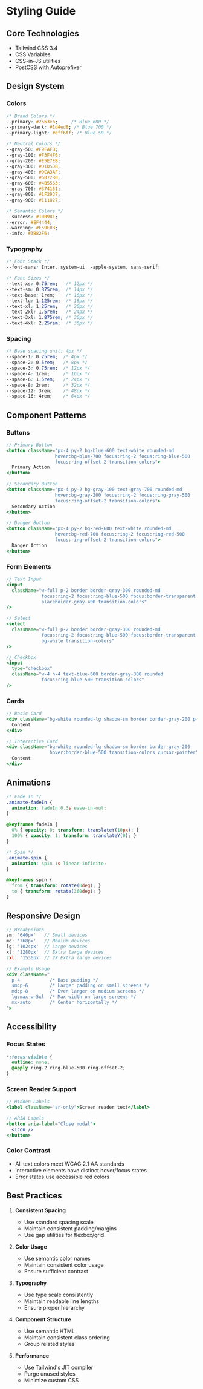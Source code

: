 # Styling Guide

## Core Technologies
- Tailwind CSS 3.4
- CSS Variables
- CSS-in-JS utilities
- PostCSS with Autoprefixer

## Design System

### Colors
```css
/* Brand Colors */
--primary: #2563eb;     /* Blue 600 */
--primary-dark: #1d4ed8; /* Blue 700 */
--primary-light: #eff6ff; /* Blue 50 */

/* Neutral Colors */
--gray-50: #F9FAFB;
--gray-100: #F3F4F6;
--gray-200: #E5E7EB;
--gray-300: #D1D5DB;
--gray-400: #9CA3AF;
--gray-500: #6B7280;
--gray-600: #4B5563;
--gray-700: #374151;
--gray-800: #1F2937;
--gray-900: #111827;

/* Semantic Colors */
--success: #10B981;
--error: #EF4444;
--warning: #F59E0B;
--info: #3B82F6;
```

### Typography
```css
/* Font Stack */
--font-sans: Inter, system-ui, -apple-system, sans-serif;

/* Font Sizes */
--text-xs: 0.75rem;   /* 12px */
--text-sm: 0.875rem;  /* 14px */
--text-base: 1rem;    /* 16px */
--text-lg: 1.125rem;  /* 18px */
--text-xl: 1.25rem;   /* 20px */
--text-2xl: 1.5rem;   /* 24px */
--text-3xl: 1.875rem; /* 30px */
--text-4xl: 2.25rem;  /* 36px */
```

### Spacing
```css
/* Base spacing unit: 4px */
--space-1: 0.25rem;  /* 4px */
--space-2: 0.5rem;   /* 8px */
--space-3: 0.75rem;  /* 12px */
--space-4: 1rem;     /* 16px */
--space-6: 1.5rem;   /* 24px */
--space-8: 2rem;     /* 32px */
--space-12: 3rem;    /* 48px */
--space-16: 4rem;    /* 64px */
```

## Component Patterns

### Buttons
```jsx
// Primary Button
<button className="px-4 py-2 bg-blue-600 text-white rounded-md
                  hover:bg-blue-700 focus:ring-2 focus:ring-blue-500
                  focus:ring-offset-2 transition-colors">
  Primary Action
</button>

// Secondary Button
<button className="px-4 py-2 bg-gray-100 text-gray-700 rounded-md
                  hover:bg-gray-200 focus:ring-2 focus:ring-gray-500
                  focus:ring-offset-2 transition-colors">
  Secondary Action
</button>

// Danger Button
<button className="px-4 py-2 bg-red-600 text-white rounded-md
                  hover:bg-red-700 focus:ring-2 focus:ring-red-500
                  focus:ring-offset-2 transition-colors">
  Danger Action
</button>
```

### Form Elements
```jsx
// Text Input
<input
  className="w-full p-2 border border-gray-300 rounded-md
             focus:ring-2 focus:ring-blue-500 focus:border-transparent
             placeholder-gray-400 transition-colors"
/>

// Select
<select
  className="w-full p-2 border border-gray-300 rounded-md
             focus:ring-2 focus:ring-blue-500 focus:border-transparent
             bg-white transition-colors"
/>

// Checkbox
<input
  type="checkbox"
  className="w-4 h-4 text-blue-600 border-gray-300 rounded
             focus:ring-blue-500 transition-colors"
/>
```

### Cards
```jsx
// Basic Card
<div className="bg-white rounded-lg shadow-sm border border-gray-200 p-6">
  Content
</div>

// Interactive Card
<div className="bg-white rounded-lg shadow-sm border border-gray-200
                hover:border-blue-500 transition-colors cursor-pointer">
  Content
</div>
```

## Animations
```css
/* Fade In */
.animate-fadeIn {
  animation: fadeIn 0.3s ease-in-out;
}

@keyframes fadeIn {
  0% { opacity: 0; transform: translateY(10px); }
  100% { opacity: 1; transform: translateY(0); }
}

/* Spin */
.animate-spin {
  animation: spin 1s linear infinite;
}

@keyframes spin {
  from { transform: rotate(0deg); }
  to { transform: rotate(360deg); }
}
```

## Responsive Design
```jsx
// Breakpoints
sm: '640px'   // Small devices
md: '768px'   // Medium devices
lg: '1024px'  // Large devices
xl: '1280px'  // Extra large devices
2xl: '1536px' // 2X Extra large devices

// Example Usage
<div className="
  p-4           /* Base padding */
  sm:p-6        /* Larger padding on small screens */
  md:p-8        /* Even larger on medium screens */
  lg:max-w-5xl  /* Max width on large screens */
  mx-auto       /* Center horizontally */
">
```

## Accessibility

### Focus States
```css
*:focus-visible {
  outline: none;
  @apply ring-2 ring-blue-500 ring-offset-2;
}
```

### Screen Reader Support
```jsx
// Hidden Labels
<label className="sr-only">Screen reader text</label>

// ARIA Labels
<button aria-label="Close modal">
  <Icon />
</button>
```

### Color Contrast
- All text colors meet WCAG 2.1 AA standards
- Interactive elements have distinct hover/focus states
- Error states use accessible red colors

## Best Practices

1. **Consistent Spacing**
   - Use standard spacing scale
   - Maintain consistent padding/margins
   - Use gap utilities for flexbox/grid

2. **Color Usage**
   - Use semantic color names
   - Maintain consistent color usage
   - Ensure sufficient contrast

3. **Typography**
   - Use type scale consistently
   - Maintain readable line lengths
   - Ensure proper hierarchy

4. **Component Structure**
   - Use semantic HTML
   - Maintain consistent class ordering
   - Group related styles

5. **Performance**
   - Use Tailwind's JIT compiler
   - Purge unused styles
   - Minimize custom CSS